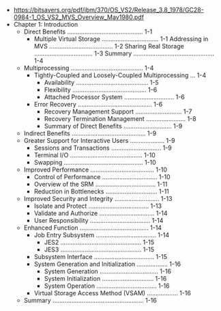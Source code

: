 - https://bitsavers.org/pdf/ibm/370/OS_VS2/Release_3.8_1978/GC28-0984-1_OS_VS2_MVS_Overview_May1980.pdf
- Chapter 1: Introduction
	- Direct Benefits ............................................ 1-1
		- Multiple Virtual Storage ................................. 1-1
		      Addressing in MVS ..................................... 1-2
		      Sharing Real Storage .................................. 1-3
		      Summary ............................................... 1-4
	- Multiprocessing .......................................... 1-4
		- Tightly-Coupled and Loosely-Coupled Multiprocessing ... 1-4
			- Availability .......................................... 1-5
			- Flexibility ........................................... 1-6
			- Attached Processor System ............................. 1-6
		- Error Recovery ........................................... 1-6
			- Recovery Management Support ........................... 1-7
			- Recovery Termination Management ....................... 1-8
			- Summary of Direct Benefits ............................ 1-9
	- Indirect Benefits ........................................... 1-9
	- Greater Support for Interactive Users .................... 1-9
		- Sessions and Transactions ............................. 1-9
		- Terminal I/O .......................................... 1-10
		- Swapping .............................................. 1-10
	- Improved Performance ..................................... 1-10
		- Control of Performance ................................ 1-10
		- Overview of the SRM ................................... 1-11
		- Reduction in Bottlenecks .............................. 1-11
	- Improved Security and Integrity .......................... 1-13
		- Isolate and Protect ................................... 1-13
		- Validate and Authorize ................................ 1-14
		- User Responsibility ................................... 1-14
	- Enhanced Function ........................................ 1-14
		- Job Entry Subsystem ................................... 1-14
			- JES2 ............................................... 1-15
			- JES3 ............................................... 1-15
		- Subsystem Interface ................................... 1-15
		- System Generation and Initialization .................. 1-16
			- System Generation .................................. 1-16
			- System Initialization .............................. 1-16
			- System Operation ................................... 1-16
		- Virtual Storage Access Method (VSAM) .................. 1-16
	- Summary ..................................................... 1-16